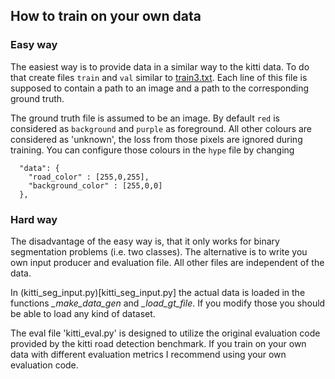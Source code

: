 ## How to train on your own data

### Easy way

The easiest way is to provide data in a similar way to the kitti data. To do that create files `train` and `val` similar to [train3.txt](../data/train3.txt). Each line of this file is supposed to contain a path to an image and a path to the corresponding ground truth. 

The ground truth file is assumed to be an image. By default `red` is considered as `background` and `purple` as foreground. All other colours are considered as 'unknown', the loss from those pixels are ignored during training. You can configure those colours in the `hype` file by changing

```
  "data": {
    "road_color" : [255,0,255],
    "background_color" : [255,0,0]
  },
```


### Hard way

The disadvantage of the easy way is, that it only works for binary segmentation problems (i.e. two classes). The alternative is to write you own input producer and evaluation file. All other files are independent of the data. 

In (kitti_seg_input.py)[kitti_seg_input.py] the actual data is loaded in the functions *_make_data_gen* and *_load_gt_file*. If you modify those you should be able to load any kind of dataset. 

The eval file 'kitti_eval.py' is designed to utilize the original evaluation code provided by the kitti road detection benchmark. If you train on your own data with different evaluation metrics I recommend using your own evaluation code. 

